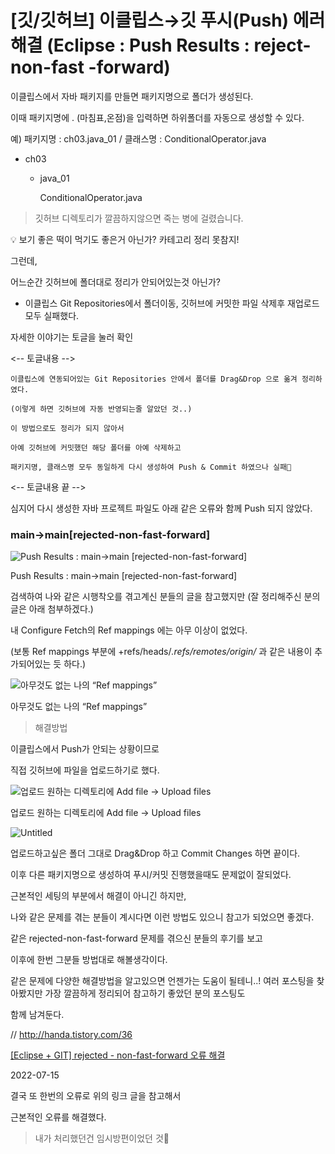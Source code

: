 # [깃/깃허브] 이클립스→깃 푸시(Push) 에러 해결 (Eclipse : Push Results : reject-non-fast -forward)




이클립스에서 자바 패키지를 만들면 패키지명으로 폴더가 생성된다.

이때 패키지명에 . (마침표,온점)을 입력하면 하위폴더를 자동으로 생성할 수 있다.

예) 패키지명 : ch03.java_01 / 클래스명 : ConditionalOperator.java


- ch03
    - java_01
        
         ConditionalOperator.java
        


> 깃허브 디렉토리가 깔끔하지않으면 죽는 병에 걸렸습니다.
> 



<aside>
💡 보기 좋은 떡이 먹기도 좋은거 아닌가? 카테고리 정리 못참지!

</aside>


그런데,

어느순간 깃허브에 폴더대로 정리가 안되어있는것 아닌가?

- 이클립스 Git Repositories에서 폴더이동, 깃허브에 커밋한 파일 삭제후 재업로드 모두 실패했다.

자세한 이야기는 토글을 눌러 확인
    
    
<-- 토글내용 -->    

    
    이클립스에 연동되어있는 Git Repositories 안에서 폴더를 Drag&Drop 으로 옮겨 정리하였다.
    
    (이렇게 하면 깃허브에 자동 반영되는줄 알았던 것..)
    
    이 방법으로도 정리가 되지 않아서 
    
    아예 깃허브에 커밋했던 해당 폴더를 아예 삭제하고 
    
    패키지명, 클래스명 모두 동일하게 다시 생성하여 Push & Commit 하였으나 실패🤯
    
 
<-- 토글내용 끝 --> 



심지어 다시 생성한 자바 프로젝트 파일도 아래 같은 오류와 함께 Push 되지 않았다.

### main→main[rejected-non-fast-forward]

![Push Results : main→main [rejected-non-fast-forward]](https://github.com/geniigrace/TIL/blob/main/img/2207140101_git_rejected-non-fast-forward.png?raw=true)

Push Results : main→main [rejected-non-fast-forward]

검색하여 나와 같은 시행착오를 겪고계신 분들의 글을 참고했지만 (잘 정리해주신 분의 글은 아래 첨부하겠다.)

내 Configure Fetch의 Ref mappings 에는 아무 이상이 없었다.

(보통  Ref mappings 부분에 +refs/heads/*.refs/remotes/origin/* 과 같은 내용이 추가되어있는 듯 하다.)

![아무것도 없는 나의 “Ref mappings”](https://github.com/geniigrace/TIL/blob/main/img/2207140102_git_rejected-non-fast-forward.png?raw=true)

아무것도 없는 나의 “Ref mappings”

> 해결방법
> 

이클립스에서 Push가 안되는 상황이므로

직접 깃허브에 파일을 업로드하기로 했다.

![업로드 원하는 디렉토리에 Add file → Upload files](https://github.com/geniigrace/TIL/blob/main/img/2207140103_git_rejected-non-fast-forward.png?raw=true)

업로드 원하는 디렉토리에 Add file → Upload files

![Untitled](https://github.com/geniigrace/TIL/blob/main/img/2207140104_git_rejected-non-fast-forward.png?raw=true)

업로드하고싶은 폴더 그대로 Drag&Drop 하고  Commit Changes 하면 끝이다.

이후 다른 패키지명으로 생성하여 푸시/커밋 진행했을때도 문제없이 잘되었다.

근본적인 세팅의 부분에서 해결이 아니긴 하지만, 

나와 같은 문제를 겪는 분들이 계시다면 이런 방법도 있으니 참고가 되었으면 좋겠다.

같은 rejected-non-fast-forward 문제를 겪으신 분들의 후기를 보고

이후에 한번 그분들 방법대로 해볼생각이다.

같은 문제에 다양한 해결방법을 알고있으면 언젠가는 도움이 될테니..!
여러 포스팅을 찾아봤지만 가장 깔끔하게 정리되어 참고하기 좋았던 분의 포스팅도 

함께 남겨둔다.

// http://handa.tistory.com/36

[[Eclipse + GIT] rejected - non-fast-forward 오류 해결](https://hanyda.tistory.com/36)


2022-07-15

결국 또 한번의 오류로 위의 링크 글을 참고해서 

근본적인 오류를 해결했다.

>내가 처리했던건 임시방편이었던 것🥲
>
